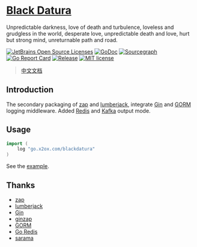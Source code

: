 # [Black Datura](https://github.com/FlowerLab/blackdatura)

Unpredictable darkness, love of death and turbulence, loveless and grudgless in the world, desperate love, unpredictable death and love, hurt but strong mind, unreturnable path and road.

[![JetBrains Open Source Licenses](https://img.shields.io/badge/-JetBrains%20Open%20Source%20License-000?style=flat-square&logo=JetBrains&logoColor=fff&labelColor=000)](https://www.jetbrains.com/?from=blackdatura)
[![GoDoc](https://pkg.go.dev/badge/pkg.go.dev/go.x2ox.com/blackdatura)](https://pkg.go.dev/go.x2ox.com/blackdatura)
[![Sourcegraph](https://sourcegraph.com/github.com/FlowerLab/blackdatura/-/badge.svg)](https://sourcegraph.com/github.com/FlowerLab/blackdatura?badge)
[![Go Report Card](https://goreportcard.com/badge/github.com/FlowerLab/blackdatura)](https://goreportcard.com/report/github.com/FlowerLab/blackdatura)
[![Release](https://img.shields.io/github/v/release/FlowerLab/blackdatura.svg)](https://github.com/FlowerLab/blackdatura/releases)
[![MIT license](https://img.shields.io/badge/license-MIT-brightgreen.svg)](https://opensource.org/licenses/MIT)


> [中文文档](https://github.com/FlowerLab/blackdatura/blob/master/README_zh.md)

## Introduction

The secondary packaging of [zap][1] and [lumberjack][2], integrate [Gin][3] and [GORM][5] logging middleware.
Added [Redis][6] and [Kafka][7] output mode.

## Usage

```go
import (
	log "go.x2ox.com/blackdatura"
)
```

See the [example](https://github.com/FlowerLab/blackdatura/blob/master/example/main.go).


## Thanks
- [zap][1]
- [lumberjack][2]
- [Gin][3]
- [ginzap][4]
- [GORM][5]
- [Go Redis][6]
- [sarama][7]


[1]:https://github.com/uber-go/zap
[2]:https://github.com/natefinch/lumberjack
[3]:https://github.com/gin-gonic/gin
[4]:https://github.com/gin-contrib/zap
[5]:https://github.com/go-gorm/gorm
[6]:https://github.com/go-redis/redis
[7]:https://github.com/Shopify/sarama


